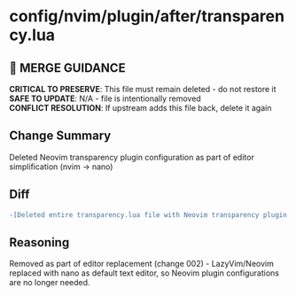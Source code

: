 # config/nvim/plugin/after/transparency.lua

## 🚨 MERGE GUIDANCE
**CRITICAL TO PRESERVE**: This file must remain deleted - do not restore it  
**SAFE TO UPDATE**: N/A - file is intentionally removed  
**CONFLICT RESOLUTION**: If upstream adds this file back, delete it again

## Change Summary
Deleted Neovim transparency plugin configuration as part of editor simplification (nvim → nano)

## Diff
```diff
-[Deleted entire transparency.lua file with Neovim transparency plugin configuration]
```

## Reasoning
Removed as part of editor replacement (change 002) - LazyVim/Neovim replaced with nano as default text editor, so Neovim plugin configurations are no longer needed.